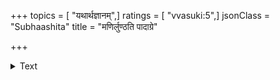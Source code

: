 +++
topics = [ "यथार्थज्ञानम्",]
ratings = [ "vvasuki:5",]
jsonClass = "Subhaashita"
title = "मणिर्लुण्ठति पादाग्रे"

+++

<details><summary>Text</summary>

मणिर्लुण्ठति पादाग्रे काचः शिरसि धार्यते।  
क्रयविक्रयवेलायां काचः काचो मणिर्मणिः॥
</details>
